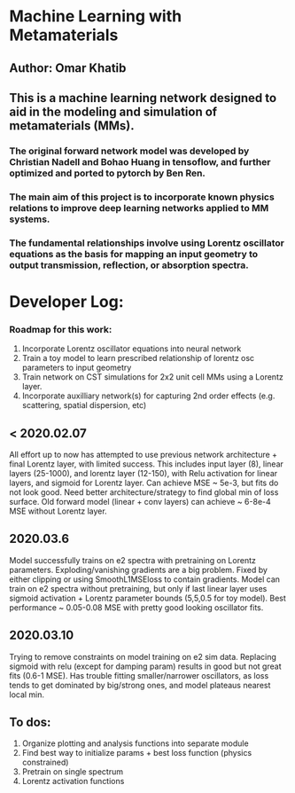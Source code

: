 # Machine Learning with Metamaterials 
## Author: Omar Khatib

## This is a machine learning network designed to aid in the modeling and simulation of metamaterials (MMs). 
### The original forward network model was developed by Christian Nadell and Bohao Huang in tensoflow, and further optimized and ported to pytorch by Ben Ren. 

### The main aim of this project is to incorporate known physics relations to improve deep learning networks applied to MM systems. 
### The fundamental relationships involve using Lorentz oscillator equations as the basis for mapping an input geometry to output transmission, reflection, or absorption spectra. 

# Developer Log:

### Roadmap for this work:
1. Incorporate Lorentz oscillator equations into neural network
2. Train a toy model to learn prescribed relationship of lorentz osc parameters to input geometry
3. Train network on CST simulations for 2x2 unit cell MMs using a Lorentz layer. 
4. Incorporate auxilliary network(s) for capturing 2nd order effects (e.g. scattering, spatial dispersion, etc)

## < 2020.02.07
All effort up to now has attempted to use previous network architecture + final Lorentz layer, with limited success.
This includes input layer (8), linear layers (25-1000), and lorentz layer (12-150), with Relu activation for linear layers, and sigmoid for Lorentz layer. 
Can achieve MSE ~ 5e-3, but fits do not look good. Need better architecture/strategy to find global min of loss surface.
Old forward model (linear + conv layers) can achieve ~ 6-8e-4 MSE without Lorentz layer.  

## 2020.03.6
Model successfully trains on e2 spectra with pretraining on Lorentz parameters. Exploding/vanishing gradients
are a big problem. Fixed by either clipping or using SmoothL1MSEloss to contain gradients. Model can train on e2 spectra
without pretraining, but only if last linear layer uses sigmoid activation + Lorentz parameter bounds 
(5,5,0.5 for toy model). Best performance ~ 0.05-0.08 MSE with pretty good looking oscillator fits. 

## 2020.03.10
Trying to remove constraints on model training on e2 sim data. Replacing sigmoid with relu (except for damping param)
results in good but not great fits (0.6-1 MSE). Has trouble fitting smaller/narrower oscillators, as loss tends
to get dominated by big/strong ones, and model plateaus nearest local min. 

## To dos:
1. Organize plotting and analysis functions into separate module
2. Find best way to initialize params + best loss function (physics constrained)
3. Pretrain on single spectrum
4. Lorentz activation functions



